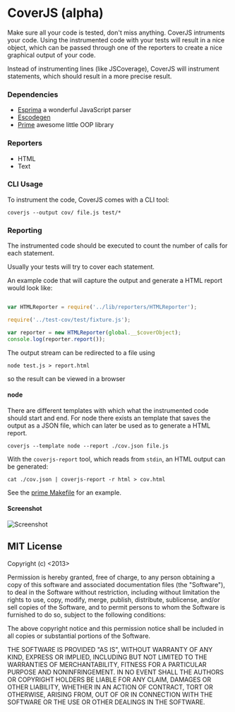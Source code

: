 CoverJS (alpha)
===============

Make sure all your code is tested, don't miss anything.
CoverJS intruments your code. Using the instrumented code with your tests
will result in a nice object, which can be passed through one of the reporters
to create a nice graphical output of your code.

Instead of instrumenting lines (like JSCoverage), CoverJS will instrument
statements, which should result in a more precise result.

### Dependencies

- [Esprima](https://github.com/ariya/esprima) a wonderful JavaScript parser
- [Escodegen](https://github.com/Constellation/escodegen)
- [Prime](https://github.com/mootools/prime) awesome little OOP library

### Reporters

 - HTML
 - Text

### CLI Usage

To instrument the code, CoverJS comes with a CLI tool:

	coverjs --output cov/ file.js test/*

### Reporting

The instrumented code should be executed to count the number of calls for each
statement.

Usually your tests will try to cover each statement.

An example code that will capture the output and generate a HTML report would
look like:

```js

var HTMLReporter = require('../lib/reporters/HTMLReporter');

require('../test-cov/test/fixture.js');

var reporter = new HTMLReporter(global.__$coverObject);
console.log(reporter.report());
```

The output stream can be redirected to a file using

	node test.js > report.html

so the result can be viewed in a browser

#### node

There are different templates with which what the instrumented code should
start and end. For node there exists an template that saves the output as a
JSON file, which can later be used as to generate a HTML report.

	coverjs --template node --report ./cov.json file.js

With the `coverjs-report` tool, which reads from `stdin`, an HTML output can be
generated:

	cat ./cov.json | coverjs-report -r html > cov.html

See the [prime Makefile](https://github.com/mootools/prime/blob/879918f05/Makefile#L40-49)
for an example.

#### Screenshot

![Screenshot](http://i.imgur.com/lxGpb.png)


## MIT License

Copyright (c) <2013> <Arian Stolwijk>

Permission is hereby granted, free of charge, to any person obtaining a copy of
this software and associated documentation files (the "Software"), to deal in
the Software without restriction, including without limitation the rights to
use, copy, modify, merge, publish, distribute, sublicense, and/or sell copies
of the Software, and to permit persons to whom the Software is furnished to do
so, subject to the following conditions:

The above copyright notice and this permission notice shall be included in all
copies or substantial portions of the Software.

THE SOFTWARE IS PROVIDED "AS IS", WITHOUT WARRANTY OF ANY KIND, EXPRESS OR
IMPLIED, INCLUDING BUT NOT LIMITED TO THE WARRANTIES OF MERCHANTABILITY,
FITNESS FOR A PARTICULAR PURPOSE AND NONINFRINGEMENT. IN NO EVENT SHALL THE
AUTHORS OR COPYRIGHT HOLDERS BE LIABLE FOR ANY CLAIM, DAMAGES OR OTHER
LIABILITY, WHETHER IN AN ACTION OF CONTRACT, TORT OR OTHERWISE, ARISING FROM,
OUT OF OR IN CONNECTION WITH THE SOFTWARE OR THE USE OR OTHER DEALINGS IN THE
SOFTWARE.
